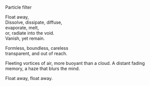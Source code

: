   
Particle filter  
  
Float away,  
Dissolve, dissipate, diffuse,  
evaporate, melt,  
or, radiate into the void.  
Vanish, yet remain.  

Formless, boundless, careless  
transparent, and out of reach.  

Fleeting vortices of air,
more buoyant than a cloud.
A distant fading memory,
a haze that blurs the mind.

Float away, float away. 